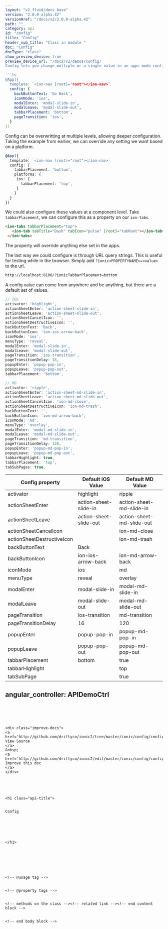 ```yaml
---
layout: "v2_fluid/docs_base"
version: "2.0.0-alpha.42"
versionHref: "/docs/v2/2.0.0-alpha.42"
path: ""
category: api
id: "config"
title: "Config"
header_sub_title: "Class in module "
doc: "Config"
docType: "class"
show_preview_device: true
preview_device_url: "/docs/v2/demos/config/
Config lets you change multiple or a single value in an apps mode configuration. Things such as tab placement, icon changes, and view animations can be set here.

```ts
@App({
  template: `<ion-nav [root]="root"></ion-nav>`
  config: {
    backButtonText: 'Go Back',
    iconMode: 'ios',
    modalEnter: 'modal-slide-in',
    modalLeave: 'modal-slide-out',
    tabbarPlacement: 'bottom',
    pageTransition: 'ios',
  }
})
```

Config can be overwritting at multiple levels, allowing deeper configuration. Taking the example from earlier, we can override any setting we want based on a platform.
```ts
@App({
  template: `<ion-nav [root]="root"></ion-nav>`
  config: {
    tabbarPlacement: 'bottom',
    platforms: {
     ios: {
       tabbarPlacement: 'top',
     }
    }
  }
})
```

We could also configure these values at a component level. Take `tabbarPlacement`, we can configure this as a property on our `ion-tabs`.

```html
<ion-tabs tabbarPlacement="top">
   <ion-tab tabTitle="Dash" tabIcon="pulse" [root]="tabRoot"></ion-tab>
 </ion-tabs>
```

The property will override anything else set in the apps.

The last way we could configure is through URL query strings. This is useful for testing while in the browser.
Simply add `?ionic<PROPERTYNAME>=<value>` to the url.

```bash
http://localhost:8100/?ionicTabbarPlacement=bottom
```

A config value can come from anywhere and be anything, but there are a default set of values.

``` javascript
// iOS
activator: 'highlight',
actionSheetEnter: 'action-sheet-slide-in',
actionSheetLeave: 'action-sheet-slide-out',
actionSheetCancelIcon: '',
actionSheetDestructiveIcon: '',
backButtonText: 'Back',
backButtonIcon: 'ion-ios-arrow-back',
iconMode: 'ios',
menuType: 'reveal',
modalEnter: 'modal-slide-in',
modalLeave: 'modal-slide-out',
pageTransition: 'ios-transition',
pageTransitionDelay: 16,
popupEnter: 'popup-pop-in',
popupLeave: 'popup-pop-out',
tabbarPlacement: 'bottom',

// MD
activator: 'ripple',
actionSheetEnter: 'action-sheet-md-slide-in',
actionSheetLeave: 'action-sheet-md-slide-out',
actionSheetCancelIcon: 'ion-md-close',
actionSheetDestructiveIcon: 'ion-md-trash',
backButtonText: '',
backButtonIcon: 'ion-md-arrow-back',
iconMode: 'md',
menuType: 'overlay',
modalEnter: 'modal-md-slide-in',
modalLeave: 'modal-md-slide-out',
pageTransition: 'md-transition',
pageTransitionDelay: 120,
popupEnter: 'popup-md-pop-in',
popupLeave: 'popup-md-pop-out',
tabbarHighlight: true,
tabbarPlacement: 'top',
tabSubPages: true,
```

| Config property            | Default iOS Value      | Default MD Value          |
|----------------------------|------------------------|---------------------------|
| activator                  | highlight              | ripple                    |
| actionSheetEnter           | action-sheet-slide-in  | action-sheet-md-slide-in  |
| actionSheetLeave           | action-sheet-slide-out | action-sheet-md-slide-out |
| actionSheetCancelIcon      |                        | ion-md-close              |
| actionSheetDestructiveIcon |                        | ion-md-trash              |
| backButtonText             | Back                   |                           |
| backButtonIcon             | ion-ios-arrow-back     | ion-md-arrow-back         |
| iconMode                   | ios                    | md                        |
| menuType                   | reveal                 | overlay                   |
| modalEnter                 | modal-slide-in         | modal-md-slide-in         |
| modalLeave                 | modal-slide-out        | modal-md-slide-out        |
| pageTransition             | ios-transition         | md-transition             |
| pageTransitionDelay        | 16                     | 120                       |
| popupEnter                 | popup-pop-in           | popup-md-pop-in           |
| popupLeave                 | popup-pop-out          | popup-md-pop-out          |
| tabbarPlacement            | bottom                 | true                      |
| tabbarHighlight            |                        | top                       |
| tabSubPage                 |                        | true                      |"
angular_controller: APIDemoCtrl 
---
```





<div class="improve-docs">
<a href='http://github.com/driftyco/ionic2/tree/master/ionic/config/config.ts#L9'>
View Source
</a>
&nbsp;
<a href='http://github.com/driftyco/ionic2/edit/master/ionic/config/config.ts#L9'>
Improve this doc
</a>
</div>





<h1 class="api-title">


Config






</h1>







<!-- @usage tag -->


<!-- @property tags -->


<!-- methods on the class --><!-- related link --><!-- end content block -->


<!-- end body block -->

